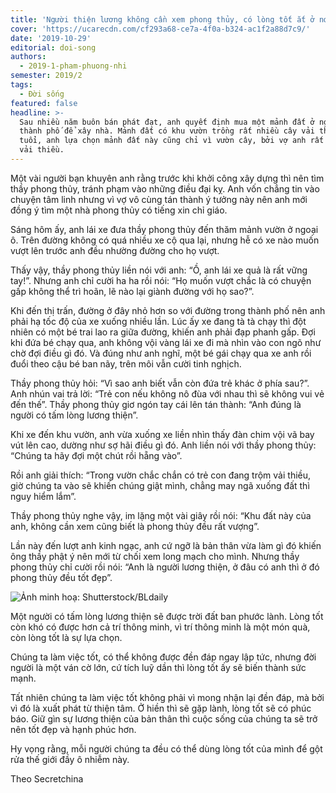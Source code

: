 ```yaml
---
title: 'Người thiện lương không cần xem phong thủy, có lòng tốt ắt ở nơi phúc địa'
cover: 'https://ucarecdn.com/cf293a68-ce7a-4f0a-b324-ac1f2a88d7c9/'
date: '2019-10-29'
editorial: doi-song
authors:
  - 2019-1-pham-phuong-nhi
semester: 2019/2
tags:
  - Đời sống
featured: false
headline: >-
  Sau nhiều năm buôn bán phát đạt, anh quyết định mua một mảnh đất ở ngoại ô
  thành phố để xây nhà. Mảnh đất có khu vườn trồng rất nhiều cây vải thiều trăm
  tuổi, anh lựa chọn mảnh đất này cũng chỉ vì vườn cây, bởi vợ anh rất thích ăn
  vải thiều.
---
```

Một vài người bạn khuyên anh rằng trước khi khởi công xây dựng thì nên tìm thầy phong thủy, tránh phạm vào những điều đại kỵ. Anh vốn chẳng tin vào chuyện tâm linh nhưng vì vợ vô cùng tán thành ý tưởng này nên anh mới đồng ý tìm một nhà phong thủy có tiếng xin chỉ giáo.

Sáng hôm ấy, anh lái xe đưa thầy phong thủy đến thăm mảnh vườn ở ngoại ô. Trên đường không có quá nhiều xe cộ qua lại, nhưng hễ có xe nào muốn vượt lên trước anh đều nhường đường cho họ vượt.



Thấy vậy, thầy phong thủy liền nói với anh: “Ồ, anh lái xe quả là rất vững tay!”. Nhưng anh chỉ cười ha ha rồi nói: “Họ muốn vượt chắc là có chuyện gấp không thể trì hoãn, lẽ nào lại giành đường với họ sao?”.

Khi đến thị trấn, đường ở đây nhỏ hơn so với đường trong thành phố nên anh phải hạ tốc độ của xe xuống nhiều lần. Lúc ấy xe đang tà tà chạy thì đột nhiên có một bé trai lao ra giữa đường, khiến anh phải đạp phanh gấp. Đợi khi đứa bé chạy qua, anh không vội vàng lái xe đi mà nhìn vào con ngõ như chờ đợi điều gì đó. Và đúng như anh nghĩ, một bé gái chạy qua xe anh rồi đuổi theo cậu bé ban nãy, trên môi vẫn cười tinh nghịch.



Thầy phong thủy hỏi: “Vì sao anh biết vẫn còn đứa trẻ khác ở phía sau?”. Anh nhún vai trả lời: “Trẻ con nếu không nô đùa với nhau thì sẽ không vui vẻ đến thế”. Thầy phong thủy giơ ngón tay cái lên tán thành: “Anh đúng là người có tấm lòng lương thiện”.



Khi xe đến khu vườn, anh vừa xuống xe liền nhìn thấy đàn chim vội vã bay vút lên cao, dường như sợ hãi điều gì đó. Anh liền nói với thầy phong thủy: “Chúng ta hãy đợi một chút rồi hẵng vào”.



Rồi anh giải thích: “Trong vườn chắc chắn có trẻ con đang trộm vải thiều, giờ chúng ta vào sẽ khiến chúng giật mình, chẳng may ngã xuống đất thì nguy hiểm lắm”.



Thầy phong thủy nghe vậy, im lặng một vài giây rồi nói: “Khu đất này của anh, không cần xem cũng biết là phong thủy đều rất vượng”.



Lần này đến lượt anh kinh ngạc, anh cứ ngỡ là bản thân vừa làm gì đó khiến ông thầy phật ý nên mới từ chối xem long mạch cho mình. Nhưng thầy phong thủy chỉ cười rồi nói: “Anh là người lương thiện, ở đâu có anh thì ở đó phong thủy đều tốt đẹp”.

![Ảnh minh hoạ: Shutterstock/BLdaily](https://ucarecdn.com/1d70aa62-01ee-4d93-81ff-60e16b4b96b6/ "Ảnh minh hoạ: Shutterstock/BLdaily")

Một người có tấm lòng lương thiện sẽ được trời đất ban phước lành. Lòng tốt còn khó có được hơn cả trí thông minh, vì trí thông minh là một món quà, còn lòng tốt là sự lựa chọn.



Chúng ta làm việc tốt, có thể không được đền đáp ngay lập tức, nhưng đời người là một ván cờ lớn, cứ tích luỹ dần thì lòng tốt ấy sẽ biến thành sức mạnh.



Tất nhiên chúng ta làm việc tốt không phải vì mong nhận lại đền đáp, mà bởi vì đó là xuất phát từ thiện tâm. Ở hiền thì sẽ gặp lành, lòng tốt sẽ có phúc báo. Giữ gìn sự lương thiện của bản thân thì cuộc sống của chúng ta sẽ trở nên tốt đẹp và hạnh phúc hơn.



Hy vọng rằng, mỗi người chúng ta đều có thể dùng lòng tốt của mình để gột rửa thế giới đầy ô nhiễm này.



Theo Secretchina
